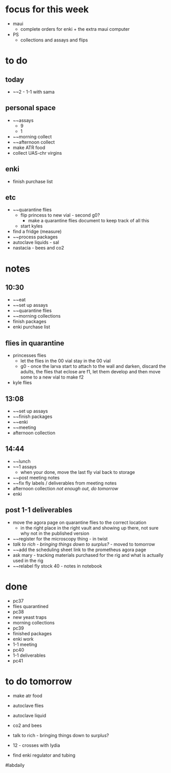 # focus for this week
- maui
	- complete orders for enki + the extra maui computer
- PS
	- collections and assays and flips

# to do

## today
- ~~2 - 1-1 with sama

## personal space
- ~~assays
	- 9
	- 1
- ~~morning collect
- ~~afternoon collect
- make ATR food
- collect UAS-chr virgins

## enki
- finish purchase list
## etc
- ~~quarantine flies
	- flip princess to new vial - second g0?
		- make a quarantine flies document to keep track of all this
	- start kyles
- find a fridge (measure)
- ~~process packages
- autoclave liquids - sal
- nastacia - bees and co2

# notes
## 10:30
- ~~eat
- ~~set up assays
- ~~quarantine flies
- ~~morning collections
- finish packages
- enki purchase list

## flies in quarantine
- princesses flies 
	- let the flies in the 00 vial stay in the 00 vial
	- g0 - once the larva start to attach to the wall and darken, discard the adults, the flies that eclose are f1, let them develop and then move some to a new vial to make f2
- kyle flies

## 13:08
- ~~set up assays
- ~~finish packages
- ~~enki
- ~~meeting
- afternoon collection

## 14:44
- ~~lunch
- ~~1 assays
	- when your done, move the last fly vial back to storage
- ~~post meeting notes
- ~~fix fly labels / deliverables from meeting notes
- afternoon collection *not enough out, do tomorrow*
- enki
## post 1-1 deliverables
- move the agora page on quarantine flies to the correct location
	- in the right place in the right vault and showing up there, not sure why not in the published version
- ~~register for the microscopy thing - in twist
- *talk to rich - bringing things down to surplus?* - moved to tomorrow
- ~~add the scheduling sheet link to the prometheus agora page
- ask mary - tracking materials purchased for the rig and what is actually used in the rig
- ~~relabel fly stock 40 - notes in notebook
# done
- pc37
- flies quarantined
- pc38
- new yeast traps
- morning collections
- pc39
- finished packages
- enki work
- 1-1 meeting
- pc40
- 1-1 deliverables
- pc41
# to do tomorrow
- make atr food
- autoclave flies

- autoclave liquid
- co2 and bees
- talk to rich - bringing things down to surplus?

- 12 - crosses with lydia

- find enki regulator and tubing

#labdaily 